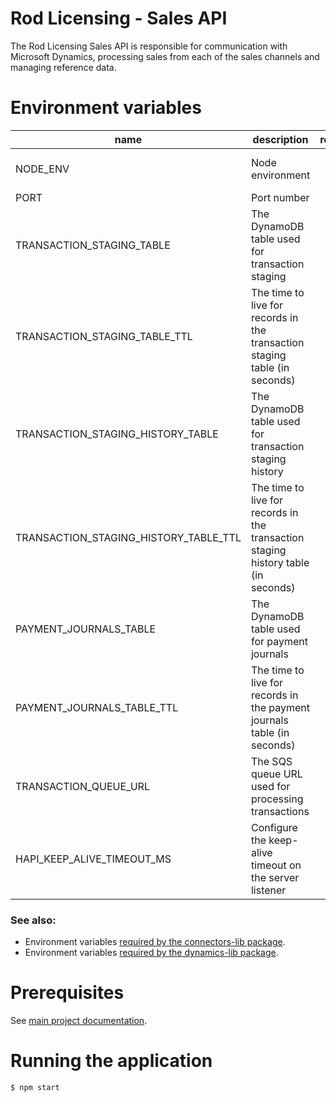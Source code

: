 # Rod Licensing - Sales API

The Rod Licensing Sales API is responsible for communication with Microsoft Dynamics, processing sales from each of the sales channels and managing reference data.

# Environment variables

| name                                  | description                                                                        | required | default   | valid                         | notes |
| ------------------------------------- | ---------------------------------------------------------------------------------- | :------: | --------- | ----------------------------- | ----- |
| NODE_ENV                              | Node environment                                                                   |    no    |           | development, test, production |       |
| PORT                                  | Port number                                                                        |    no    | 4000      |                               |       |
| TRANSACTION_STAGING_TABLE             | The DynamoDB table used for transaction staging                                    |   yes    |           |                               |       |
| TRANSACTION_STAGING_TABLE_TTL         | The time to live for records in the transaction staging table (in seconds)         |    no    | 168 hours |                               |       |
| TRANSACTION_STAGING_HISTORY_TABLE     | The DynamoDB table used for transaction staging history                            |   yes    |           |                               |       |
| TRANSACTION_STAGING_HISTORY_TABLE_TTL | The time to live for records in the transaction staging history table (in seconds) |    no    | 90 days   |                               |       |
| PAYMENT_JOURNALS_TABLE                | The DynamoDB table used for payment journals                                       |   yes    |           |                               |       |
| PAYMENT_JOURNALS_TABLE_TTL            | The time to live for records in the payment journals table (in seconds)            |    no    | 168 hours |                               |       |
| TRANSACTION_QUEUE_URL                 | The SQS queue URL used for processing transactions                                 |   yes    |           |                               |       |
| HAPI_KEEP_ALIVE_TIMEOUT_MS            | Configure the keep-alive timeout on the server listener                            |    no    | 1 minute  |                               |       |

### See also:

- Environment variables [required by the connectors-lib package](../connectors-lib/README.md).
- Environment variables [required by the dynamics-lib package](../dynamics-lib/README.md).

# Prerequisites

See [main project documentation](../../README.md).

# Running the application

`$ npm start`
